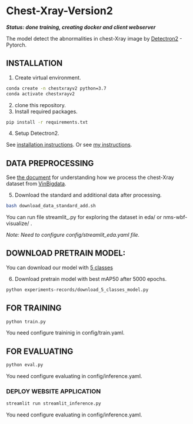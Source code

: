 # Chest-Xray-Version2
***Status: done training, creating docker and client webserver***

The model detect the abnormalities in chest-Xray image by [Detectron2](https://github.com/facebookresearch/detectron2) - Pytorch.

## INSTALLATION 
1. Create virtual environment.
```bash
conda create -n chestxrayv2 python=3.7
conda activate chestxrayv2
```
2. clone this repository.
3. Install required packages. 
```bash 
pip install -r requirements.txt
```
4. Setup Detectron2.

See [installation instructions](https://detectron2.readthedocs.io/en/latest/tutorials/install.html). Or see [my instructions](https://github.com/DatacollectorVN/Detectron2-Tutorial).

## DATA PREPROCESSING
See [the document](https://docs.google.com/presentation/d/1oXhtmHP9GB1MmArHH-gxWWOc9mIvz-0N6M3GBCcqx0U/edit?usp=sharing) for understanding how we process the chest-Xray dataset from [VinBigdata](https://www.kaggle.com/c/vinbigdata-chest-xray-abnormalities-detection/overview).

5. Download the standard and additional data after processing.
```bash
bash download_data_standard_add.sh
```

You can run file streamlit_.py for exploring the dataset in eda/ or nms-wbf-visualize/ .
  
*Note: Need to configure config/streamlit_eda.yaml file.*

## DOWNLOAD PRETRAIN MODEL:
You can download our model with [5 classes](https://github.com/DatacollectorVN/Chest-Xray-Version2/blob/master/experiments-records/README.md)

6. Download pretrain model with best mAP50 after 5000 epochs.
```bash
python experiments-records/download_5_classes_model.py
```

## FOR TRAINING
```bash 
python train.py
```
You need configure traininig in config/train.yaml.

## FOR EVALUATING
```bash
python eval.py
```
You need configure evaluating in config/inference.yaml.

### DEPLOY WEBSITE APPLICATION
```bash
streamlit run streamlit_inference.py
```
You need configure evaluating in config/inference.yaml.